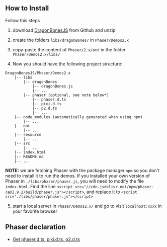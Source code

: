 ## How to Install
Follow this steps

1. download [DragonBonesJS](https://github.com/DragonBones/DragonBonesJS/archive/master.zip "DragonBonesJS") from Github and unzip

2. create the folders `libs/dragonBones/` in `Phaser/Demos2.x`

3. copy-paste the content of `Phaser/2.x/out` in the folder `Phaser/Demos2.x/libs/`

4. Now you should have the following project structure:
```
DragonBonesJS/Phaser/Demos2.x
    |-- libs
        |-- dragonBones
            |-- dragonBones.js
            |-- ...
        |-- phaser (optional, see note below*)
            |-- phaser.d.ts
            |-- pixi.d.ts
            |-- p2.d.ts
            |-- ...
    |-- node_modules (automatically generated when using npm)
        |-- ...
    |-- out
        |-- ...
    |-- resource
        |-- ...
    |-- src
        |-- ...
    |-- index.html
    |-- README.md
    |-- ...
```
**NOTE:** we are fetching Phaser with the package manager `npm` so you don't need to install it to run the demos. If you installed your own version of Phaser in `./libs/phaser/phaser.js`, you will need to modify the file `index.html`. Find the line `<script src="//cdn.jsdelivr.net/npm/phaser-ce@2.9.2/build/phaser.js"></script>`, and replace it to `<script src="./libs/phaser/phaser.js"></script>`

5. start a local server in `Phaser/Demos2.x/` and go to visit `localhost:xxxx` in your favorite browser

## Phaser declaration
* [Get phaser.d.ts, pixi.d.ts, p2.d.ts](https://github.com/photonstorm/phaser-ce/tree/master/typescript/)
